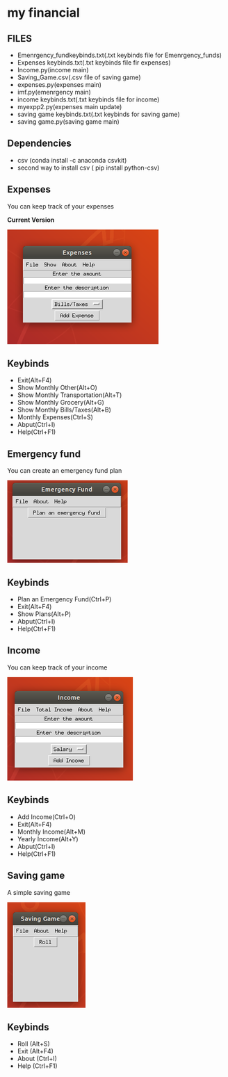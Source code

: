 # my financial

## FILES
<ul>
 <li> Emenrgency_fundkeybinds.txt(.txt keybinds file for Emenrgency_funds) </li> 
 <li> Expenses keybinds.txt(.txt keybinds file fir expenses) </li>
 <li> Income.py(income main) </li>
 <li> Saving_Game.csv(.csv file of saving game) </li>
 <li> expenses.py(expenses main) </li>
 <li> imf.py(emenrgency main) </li>
 <li> income keybinds.txt(.txt keybinds file for income) </li>
 <li> myexpp2.py(expenses main update) </li>
 <li> saving game keybinds.txt(.txt keybinds for saving game) </li>
 <li> saving game.py(saving game main) </li>
</ul>

## Dependencies

 <ul>
  <li> csv (conda install -c anaconda csvkit) </li>
  <li> second way to install csv ( pip install python-csv) </li>
</ul>

## Expenses
<p> You can keep track of your expenses </p>

**Current Version**

<p><img src ="Expenses new.png" title = "Expenses Version"/> </p>

## Keybinds 

 <ul>
  <li> Exit(Alt+F4) </li>
  <li> Show Monthly Other(Alt+O) </li>
  <li> Show Monthly Transportation(Alt+T) </li>
  <li> Show Monthly Grocery(Alt+G) </li>
  <li> Show Monthly Bills/Taxes(Alt+B) </li>
  <li> Monthly Expenses(Ctrl+S) </li>
  <li> Abput(Ctrl+I) </li>
  <li> Help(Ctrl+F1) </li>
</ul>

## Emergency fund
<p> You can create an emergency fund plan  </p>

<p><img src ="em fund.png" title = "em fund Version"/> </p>

## Keybinds

 <ul>
  <li> Plan an Emergency Fund(Ctrl+P) </li>
  <li> Exit(Alt+F4) </li>
  <li> Show Plans(Alt+P) </li>
  <li> Abput(Ctrl+I) </li>
  <li> Help(Ctrl+F1) </li>
</ul>

 ## Income 
 
 <p> You can keep track of your income </p>
 
<p><img src ="income new.png" title = " income Version"/> </p>

## Keybinds

 <ul>
  <li> Add Income(Ctrl+O) </li>
  <li> Exit(Alt+F4) </li>
  <li> Monthly Income(Alt+M) </li>
  <li> Yearly Income(Alt+Y) </li>
  <li> Abput(Ctrl+I) </li>
  <li> Help(Ctrl+F1) </li>
</ul>

## Saving game

<p> A simple saving game </p>

<p><img src = "game.png" title = "Game Version"/> </p>

## Keybinds

 <ul>
  <li> Roll (Alt+S) </li>
  <li> Exit (Alt+F4) </li>
  <li> About (Ctrl+I) </li>
  <li> Help (Ctrl+F1) </li>
</ul>
